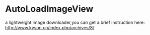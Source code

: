 # AutoLoadImageView
a lightweight image downloader,you can get a brief instruction here:
http://www.kyson.cn/index.php/archives/8/
